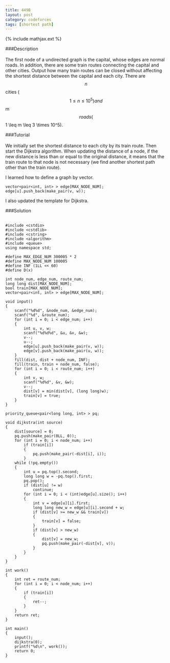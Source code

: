 ```yaml
---
title: 449B
layout: post
category: codeforces
tags: [shortest path]
---
```


{% include mathjax.ext %}

###Description  
<br/>
The first node of a undirected graph is the capital,
whose edges are normal roads.
In addition, there are some train routes connecting the capital and other cities.
Output how many train routes can be closed without affecting the shortest distance between the capital and each city.
There are $$n$$ cities ($$1 \leq n \leq 10^5) and $$m$$ roads ($$1 \leq m \leq 3 \times 10^5).
<br/>

###Tutorial  
<br/>
We initially set the shortest distance to each city by its train route.
Then start the Dijkstra algorithm.
When updating the distance of a node, if the new distance is less than or equal to the original distance, it means that the train route to that node is not necessary (we find another shortest path other than the train route).

I learned how to define a graph by vector.

	vector<pair<int, int> > edge[MAX_NODE_NUM];
	edge[u].push_back(make_pair(v, w));

I also updated the template for Dijkstra.
<br/>


###Solution  
<br/>

	#include <cstdio>
	#include <cstdlib>
	#include <cstring>
	#include <algorithm>
	#include <queue>
	using namespace std;
	
	#define MAX_EDGE_NUM 300005 * 2
	#define MAX_NODE_NUM 100005
	#define INF (1LL << 60)
	#define D(x) 
	
	int node_num, edge_num, route_num;
	long long dist[MAX_NODE_NUM];
	bool train[MAX_NODE_NUM];
	vector<pair<int, int> > edge[MAX_NODE_NUM];
	
	void input()
	{
		scanf("%d%d", &node_num, &edge_num);
		scanf("%d", &route_num);
		for (int i = 0; i < edge_num; i++)
		{
			int u, v, w;
			scanf("%d%d%d", &u, &v, &w);
			v--;
			u--;
			edge[u].push_back(make_pair(v, w));
			edge[v].push_back(make_pair(u, w));
		}
		fill(dist, dist + node_num, INF);
		fill(train, train + node_num, false);
		for (int i = 0; i < route_num; i++)
		{
			int v, w;
			scanf("%d%d", &v, &w);
			v--;
			dist[v] = min(dist[v], (long long)w);
			train[v] = true;
		}
	}
	
	priority_queue<pair<long long, int> > pq;
	
	void dijkstra(int source)
	{
		dist[source] = 0;
		pq.push(make_pair(0LL, 0));
		for (int i = 0; i < node_num; i++)
			if (train[i])
			{
				pq.push(make_pair(-dist[i], i));
			}
		while (!pq.empty())
		{
			int u = pq.top().second;
			long long w = -pq.top().first;
			pq.pop();
			if (dist[u] != w)
				continue;
			for (int i = 0; i < (int)edge[u].size(); i++)
			{
				int v = edge[u][i].first;
				long long new_w = edge[u][i].second + w;
				if (dist[v] >= new_w && train[v])
				{
					train[v] = false;
				}
				if (dist[v] > new_w)
				{
					dist[v] = new_w;
					pq.push(make_pair(-dist[v], v));
				}
			}
		}
	}
	
	int work()
	{
		int ret = route_num;
		for (int i = 0; i < node_num; i++)
		{
			if (train[i])
			{
				ret--;
			}
		}
		return ret;
	}
	
	int main()
	{
		input();
		dijkstra(0);
		printf("%d\n", work());
		return 0;
	}
	

